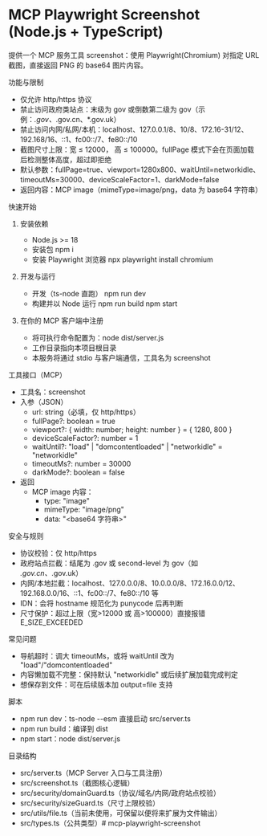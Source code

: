 # MCP Playwright Screenshot (Node.js + TypeScript)

提供一个 MCP 服务工具 screenshot：使用 Playwright(Chromium) 对指定 URL 截图，直接返回 PNG 的 base64 图片内容。

功能与限制
- 仅允许 http/https 协议
- 禁止访问政府类站点：末级为 gov 或倒数第二级为 gov（示例：*.gov、*.gov.cn、*.gov.uk）
- 禁止访问内网/私网/本机：localhost、127.0.0.1/8、10/8、172.16-31/12、192.168/16、::1、fc00::/7、fe80::/10
- 截图尺寸上限：宽 ≤ 12000， 高 ≤ 100000。fullPage 模式下会在页面加载后检测整体高度，超过即拒绝
- 默认参数：fullPage=true、viewport=1280x800、waitUntil=networkidle、timeoutMs=30000、deviceScaleFactor=1、darkMode=false
- 返回内容：MCP image（mimeType=image/png，data 为 base64 字符串）

快速开始
1) 安装依赖
   - Node.js >= 18
   - 安装包
     npm i
   - 安装 Playwright 浏览器
     npx playwright install chromium

2) 开发与运行
   - 开发（ts-node 直跑）
     npm run dev
   - 构建并以 Node 运行
     npm run build
     npm start

3) 在你的 MCP 客户端中注册
   - 将可执行命令配置为：node dist/server.js
   - 工作目录指向本项目根目录
   - 本服务将通过 stdio 与客户端通信，工具名为 screenshot

工具接口（MCP）
- 工具名：screenshot
- 入参（JSON）
  - url: string（必填，仅 http/https）
  - fullPage?: boolean = true
  - viewport?: { width: number; height: number } = { 1280, 800 }
  - deviceScaleFactor?: number = 1
  - waitUntil?: "load" | "domcontentloaded" | "networkidle" = "networkidle"
  - timeoutMs?: number = 30000
  - darkMode?: boolean = false
- 返回
  - MCP image 内容：
    - type: "image"
    - mimeType: "image/png"
    - data: "<base64 字符串>"

安全与规则
- 协议校验：仅 http/https
- 政府站点拦截：结尾为 .gov 或 second-level 为 gov（如 *.gov.cn、*.gov.uk）
- 内网/本地拦截：localhost、127.0.0.0/8、10.0.0.0/8、172.16.0.0/12、192.168.0.0/16、::1、fc00::/7、fe80::/10 等
- IDN：会将 hostname 规范化为 punycode 后再判断
- 尺寸保护：超过上限（宽>12000 或 高>100000）直接报错 E_SIZE_EXCEEDED

常见问题
- 导航超时：调大 timeoutMs，或将 waitUntil 改为 "load"/"domcontentloaded"
- 内容懒加载不完整：保持默认 "networkidle" 或后续扩展加载完成判定
- 想保存到文件：可在后续版本加 output=file 支持

脚本
- npm run dev：ts-node --esm 直接启动 src/server.ts
- npm run build：编译到 dist
- npm start：node dist/server.js

目录结构
- src/server.ts（MCP Server 入口与工具注册）
- src/screenshot.ts（截图核心逻辑）
- src/security/domainGuard.ts（协议/域名/内网/政府站点校验）
- src/security/sizeGuard.ts（尺寸上限校验）
- src/utils/file.ts（当前未使用，可保留以便将来扩展为文件输出）
- src/types.ts（公共类型）#   m c p - p l a y w r i g h t - s c r e e n s h o t  
 